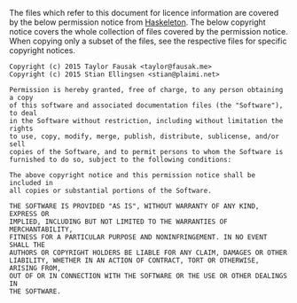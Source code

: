 The files which refer to this document for licence information are covered by
the below permission notice from [Haskeleton][1]. The below copyright notice
covers the whole collection of files covered by the permission notice. When
copying only a subset of the files, see the respective files for specific
copyright notices.

[1]: https://github.com/tfausak/haskeleton

```
Copyright (c) 2015 Taylor Fausak <taylor@fausak.me>
Copyright (c) 2015 Stian Ellingsen <stian@plaimi.net>

Permission is hereby granted, free of charge, to any person obtaining a copy
of this software and associated documentation files (the "Software"), to deal
in the Software without restriction, including without limitation the rights
to use, copy, modify, merge, publish, distribute, sublicense, and/or sell
copies of the Software, and to permit persons to whom the Software is
furnished to do so, subject to the following conditions:

The above copyright notice and this permission notice shall be included in
all copies or substantial portions of the Software.

THE SOFTWARE IS PROVIDED "AS IS", WITHOUT WARRANTY OF ANY KIND, EXPRESS OR
IMPLIED, INCLUDING BUT NOT LIMITED TO THE WARRANTIES OF MERCHANTABILITY,
FITNESS FOR A PARTICULAR PURPOSE AND NONINFRINGEMENT. IN NO EVENT SHALL THE
AUTHORS OR COPYRIGHT HOLDERS BE LIABLE FOR ANY CLAIM, DAMAGES OR OTHER
LIABILITY, WHETHER IN AN ACTION OF CONTRACT, TORT OR OTHERWISE, ARISING FROM,
OUT OF OR IN CONNECTION WITH THE SOFTWARE OR THE USE OR OTHER DEALINGS IN
THE SOFTWARE.
```
